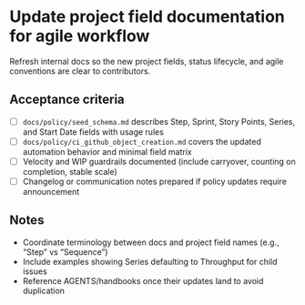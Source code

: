 <!--
title: Update project field documentation for agile workflow
labels: ["docs","ci"]
assignees: []
uid: ghwf-upgrade-docs
parent_uid: ghwf-upgrade-epic
type: Policy
status: Draft
priority: P2
area: ci
series: "Throughput"
story_points: 3
step: 3
doc: "docs/policy/seed_schema.md"
-->

# Update project field documentation for agile workflow

Refresh internal docs so the new project fields, status lifecycle, and agile conventions are clear to contributors.

## Acceptance criteria
- [ ] `docs/policy/seed_schema.md` describes Step, Sprint, Story Points, Series, and Start Date fields with usage rules
- [ ] `docs/policy/ci_github_object_creation.md` covers the updated automation behavior and minimal field matrix
- [ ] Velocity and WIP guardrails documented (include carryover, counting on completion, stable scale)
- [ ] Changelog or communication notes prepared if policy updates require announcement

## Notes
- Coordinate terminology between docs and project field names (e.g., “Step” vs “Sequence”)
- Include examples showing Series defaulting to Throughput for child issues
- Reference AGENTS/handbooks once their updates land to avoid duplication

